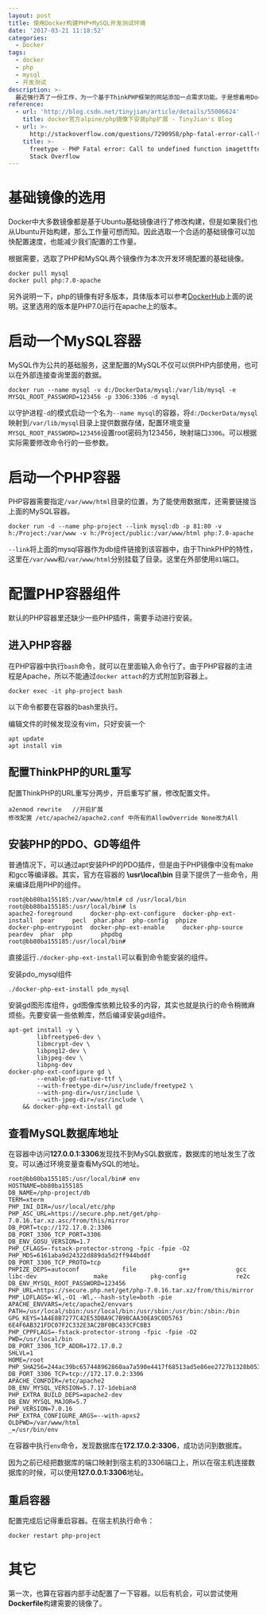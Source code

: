 ```yaml
---
layout: post
title: 使用Docker构建PHP+MySQL开发测试环境
date: '2017-03-21 11:18:52'
categories:
  - Docker
tags:
  - docker
  - php
  - mysql
  - 开发测试
description: >-
  最近强行弄了一份工作，为一个基于ThinkPHP框架的网站添加一点需求功能。于是想着用Docker弄一个开发测试的环境。在配置过程中，遇到了很多的问题，靠着搜索才一步一步的解决了。
reference:
  - url: 'http://blog.csdn.net/tinyjian/article/details/55006624'
    title: docker官方alpine/php镜像下安装php扩展 - TinyJian's Blog
  - url: >-
      http://stackoverflow.com/questions/7290958/php-fatal-error-call-to-undefined-function-imagettftext
    title: >-
      freetype - PHP Fatal error: Call to undefined function imagettftext() -
      Stack Overflow
---
```


# 基础镜像的选用

Docker中大多数镜像都是基于Ubuntu基础镜像进行了修改构建，但是如果我们也从Ubuntu开始构建，那么工作量可想而知。因此选取一个合适的基础镜像可以加快配置速度，也能减少我们配置的工作量。

根据需要，选取了PHP和MySQL两个镜像作为本次开发环境配置的基础镜像。

```
docker pull mysql
docker pull php:7.0-apache
```

另外说明一下，php的镜像有好多版本，具体版本可以参考[DockerHub](https://hub.docker.com/_/php/)上面的说明。这里选用的版本是PHP7.0运行在apache上的版本。

# 启动一个MySQL容器

MySQL作为公共的基础服务，这里配置的MySQL不仅可以供PHP内部使用，也可以在外部连接查询里面的数据。

```
docker run --name mysql -v d:/DockerData/mysql:/var/lib/mysql -e MYSQL_ROOT_PASSWORD=123456 -p 3306:3306 -d mysql
```

以守护进程`-d`的模式启动一个名为`--name mysql`的容器，将`d:/DockerData/mysql`映射到`/var/lib/mysql`目录上提供数据存储，配置环境变量`MYSQL_ROOT_PASSWORD=123456`设置root密码为123456，映射端口`3306`。可以根据实际需要修改命令行的一些参数。

# 启动一个PHP容器

PHP容器需要指定`/var/www/html`目录的位置，为了能使用数据库，还需要链接当上面的MySQL容器。

```
docker run -d --name php-project --link mysql:db -p 81:80 -v h:/Project:/var/www -v h:/Project/public:/var/www/html php:7.0-apache
```

`--link`将上面的mysql容器作为db组件链接到该容器中，由于ThinkPHP的特性，这里在`/var/www`和`/var/www/html`分别挂载了目录。这里在外部使用`81`端口。

# 配置PHP容器组件

默认的PHP容器里还缺少一些PHP插件，需要手动进行安装。

## 进入PHP容器

在PHP容器中执行`bash`命令，就可以在里面输入命令行了。由于PHP容器的主进程是Apache，所以不能通过`docker attach`的方式附加到容器上。

```
docker exec -it php-project bash
```

以下命令都要在容器的bash里执行。

编辑文件的时候发现没有vim，只好安装一个

```
apt update
apt install vim
```

## 配置ThinkPHP的URL重写

配置ThinkPHP的URL重写分两步，开启重写扩展，修改配置文件。

```
a2enmod rewrite   //开启扩展
修改配置 /etc/apache2/apache2.conf 中所有的AllowOverride None改为All
```

## 安装PHP的PDO、GD等组件

普通情况下，可以通过apt安装PHP的PDO插件，但是由于PHP镜像中没有make和gcc等编译器。其实，官方在容器的 **\usr\local\bin** 目录下提供了一些命令，用来编译启用PHP的组件。

```
root@bb80ba155185:/var/www/html# cd /usr/local/bin
root@bb80ba155185:/usr/local/bin# ls
apache2-foreground     docker-php-ext-configure  docker-php-ext-install  pear     pecl  phar.phar  php-config  phpize
docker-php-entrypoint  docker-php-ext-enable     docker-php-source       peardev  phar  php        phpdbg
root@bb80ba155185:/usr/local/bin#
```

直接运行`./docker-php-ext-install`可以看到命令能安装的组件。

安装pdo_mysql组件

```
./docker-php-ext-install pdo_mysql
```

安装gd图形库组件，gd图像库依赖比较多的内容，其实也就是执行的命令稍微麻烦些。先要安装一些依赖库，然后编译安装gd组件。

```
apt-get install -y \
        libfreetype6-dev \
        libmcrypt-dev \
        libpng12-dev \
        libjpeg-dev \
        libpng-dev
docker-php-ext-configure gd \
        --enable-gd-native-ttf \
        --with-freetype-dir=/usr/include/freetype2 \
        --with-png-dir=/usr/include \
        --with-jpeg-dir=/usr/include \
    && docker-php-ext-install gd
```

## 查看MySQL数据库地址

在容器中访问**127.0.0.1:3306**发现找不到MySQL数据库，数据库的地址发生了改变。可以通过环境变量查看MySQL的地址。

```
root@bb80ba155185:/usr/local/bin# env
HOSTNAME=bb80ba155185
DB_NAME=/php-project/db
TERM=xterm
PHP_INI_DIR=/usr/local/etc/php
PHP_ASC_URL=https://secure.php.net/get/php-7.0.16.tar.xz.asc/from/this/mirror
DB_PORT=tcp://172.17.0.2:3306
DB_PORT_3306_TCP_PORT=3306
DB_ENV_GOSU_VERSION=1.7
PHP_CFLAGS=-fstack-protector-strong -fpic -fpie -O2
PHP_MD5=6161aba9d24322d889da5d2ff944bddf
DB_PORT_3306_TCP_PROTO=tcp
PHPIZE_DEPS=autoconf            file            g++             gcc             libc-dev                make            pkg-config              re2c
DB_ENV_MYSQL_ROOT_PASSWORD=123456
PHP_URL=https://secure.php.net/get/php-7.0.16.tar.xz/from/this/mirror
PHP_LDFLAGS=-Wl,-O1 -Wl,--hash-style=both -pie
APACHE_ENVVARS=/etc/apache2/envvars
PATH=/usr/local/sbin:/usr/local/bin:/usr/sbin:/usr/bin:/sbin:/bin
GPG_KEYS=1A4E8B7277C42E53DBA9C7B9BCAA30EA9C0D5763 6E4F6AB321FDC07F2C332E3AC2BF0BC433CFC8B3
PHP_CPPFLAGS=-fstack-protector-strong -fpic -fpie -O2
PWD=/usr/local/bin
DB_PORT_3306_TCP_ADDR=172.17.0.2
SHLVL=1
HOME=/root
PHP_SHA256=244ac39bc657448962860aa7a590e4417f68513ad5e86ee2727b1328b0537309
DB_PORT_3306_TCP=tcp://172.17.0.2:3306
APACHE_CONFDIR=/etc/apache2
DB_ENV_MYSQL_VERSION=5.7.17-1debian8
PHP_EXTRA_BUILD_DEPS=apache2-dev
DB_ENV_MYSQL_MAJOR=5.7
PHP_VERSION=7.0.16
PHP_EXTRA_CONFIGURE_ARGS=--with-apxs2
OLDPWD=/var/www/html
_=/usr/bin/env
```

在容器中执行`env`命令，发现数据库在**172.17.0.2:3306**，成功访问到数据库。

因为之前已经把数据库的端口映射到宿主机的3306端口上，所以在宿主机连接数据库的时候，可以使用**127.0.0.1:3306**地址。

## 重启容器

配置完成后记得重启容器。在宿主机执行命令：

```
docker restart php-project
```

# 其它

第一次，也算在容器内部手动配置了一下容器。以后有机会，可以尝试使用**Dockerfile**构建需要的镜像了。